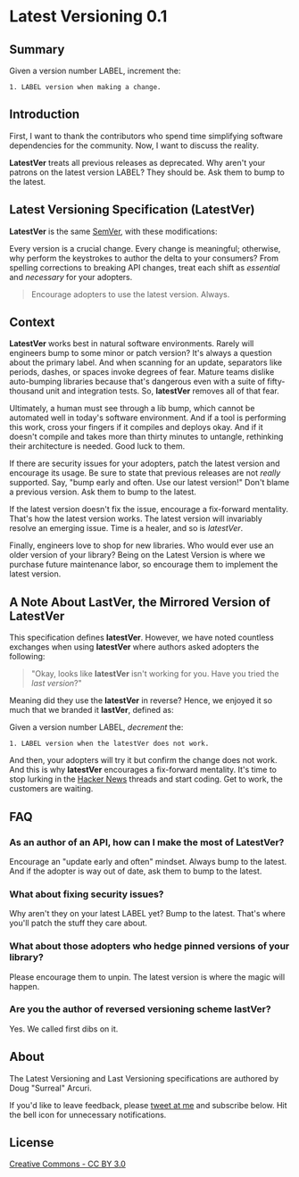 # Latest Versioning 0.1

## Summary

Given a version number LABEL, increment the:

```
1. LABEL version when making a change.
```

## Introduction

First, I want to thank the contributors who spend time simplifying software dependencies for the community. Now, I want to discuss the reality.  

**LatestVer** treats all previous releases as deprecated. Why aren't your patrons on the latest version LABEL? They should be. Ask them to bump to the latest.

## Latest Versioning Specification (LatestVer)

**LatestVer** is the same [SemVer](https://semver.org/), with these modifications:  

Every version is a crucial change. Every change is meaningful; otherwise, why perform the keystrokes to author the delta to your consumers? From spelling corrections to breaking API changes, treat each shift as *essential* and *necessary* for your adopters.

> Encourage adopters to use the latest version. Always.

## Context

**LatestVer** works best in natural software environments. Rarely will engineers bump to some minor or patch version? It's always a question about the primary label. And when scanning for an update, separators like periods, dashes, or spaces invoke degrees of fear. Mature teams dislike auto-bumping libraries because that's dangerous even with a suite of fifty-thousand unit and integration tests. So, **latestVer** removes all of that fear.

Ultimately, a human must see through a lib bump, which cannot be automated well in today's software environment. And if a tool is performing this work, cross your fingers if it compiles and deploys okay. And if it doesn't compile and takes more than thirty minutes to untangle, rethinking their architecture is needed. Good luck to them.

If there are security issues for your adopters, patch the latest version and encourage its usage. Be sure to state that previous releases are not *really* supported. Say, "bump early and often. Use our latest version!" Don't blame a previous version. Ask them to bump to the latest.

If the latest version doesn't fix the issue, encourage a fix-forward mentality. That's how the latest version works. The latest version will invariably resolve an emerging issue. Time is a healer, and so is *latestVer*.

Finally, engineers love to shop for new libraries. Who would ever use an older version of your library? Being on the Latest Version is where we purchase future maintenance labor, so encourage them to implement the latest version.

## A Note About LastVer, the Mirrored Version of LatestVer

This specification defines **latestVer**. However, we have noted countless exchanges when using  **latestVer**  where authors asked adopters the following:

> "Okay, looks like  **latestVer** isn't working for you. Have you tried the *last version*?" 

Meaning did they use the  **latestVer** in reverse? Hence, we enjoyed it so much that we branded it **lastVer**, defined as:

Given a version number LABEL, *decrement* the:

```
1. LABEL version when the latestVer does not work.
```

And then, your adopters will try it but confirm the change does not work. And this is why **latestVer** encourages a fix-forward mentality. It's time to stop lurking in the [Hacker News](https://news.ycombinator.com/) threads and start coding. Get to work, the customers are waiting.

## FAQ

### As an author of an API, how can I make the most of **LatestVer**?

Encourage an "update early and often" mindset. Always bump to the latest. And if the adopter is way out of date, ask them to bump to the latest.

### What about fixing security issues?

Why aren't they on your latest LABEL yet? Bump to the latest. That's where you'll patch the stuff they care about.

### What about those adopters who hedge pinned versions of your library?

Please encourage them to unpin. The latest version is where the magic will happen. 

### Are you the author of reversed versioning scheme **lastVer?**

Yes. We called first dibs on it.

## About

The Latest Versioning and Last Versioning specifications are authored by Doug "Surreal" Arcuri.

If you'd like to leave feedback, please [tweet at me](https://twitter.com/dougarcuri) and subscribe below. Hit the bell icon for unnecessary notifications.

## License

[Creative Commons - CC BY 3.0](https://creativecommons.org/licenses/by/3.0/)
